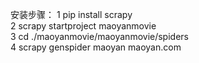 安装步骤：
1 pip install scrapy  
2 scrapy startproject maoyanmovie  
3 cd ./maoyanmovie/maoyanmovie/spiders  
4 scrapy genspider maoyan maoyan.com  
